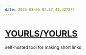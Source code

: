 ```yaml
---
date: 2025-08-05 02:57:41.427277
---
```


# [YOURLS/YOURLS](https://github.com/YOURLS/YOURLS)

self-hosted tool for making short links